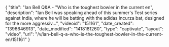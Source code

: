 {
    "title": "Ian Bell Q&A - \"Who is the toughest bowler in the current en",
    "description": "Ian Bell was speaking ahead of this summer's Test series against India, where he will be batting with the adidas Incurza bat, designed for the more aggressiv...",
    "videoid": "151161",
    "date_created": "1396646913",
    "date_modified": "1418181260",
    "type": "captivate",
    "layout": "video",
    "url": "\/v\/ian-bell-q-a-who-is-the-toughest-bowler-in-the-current-en\/151161"
}
